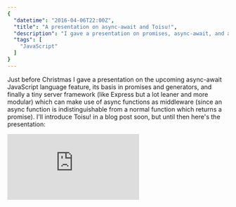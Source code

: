 ```yaml
---
{
  "datetime": "2016-04-06T22:00Z",
  "title": "A presentation on async-await and Toisu!",
  "description": "I gave a presentation on promises, async-await, and a server framework called Toisu! which uses them.",
  "tags": [
    "JavaScript"
  ]
}
---
```

Just before Christmas I gave a presentation on the upcoming async-await JavaScript language feature,
its basis in promises and generators, and finally a tiny server framework (like Express but a lot
leaner and more modular) which can make use of async functions as middleware (since an async
function is indistinguishable from a normal function which returns a promise). I'll introduce Toisu!
in a blog post soon, but until then here's the presentation:

<div class="embed-container"><iframe src="https://www.youtube-nocookie.com/embed/XPMBAhiV5Wo?rel=0" frameborder="0" allowfullscreen=""></iframe></div>
